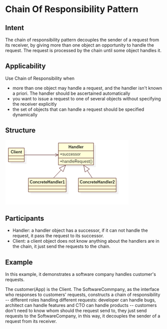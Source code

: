 # Chain Of Responsibility Pattern

## Intent
The chain of responsibility pattern decouples the sender of a request from its receiver,
by giving more than one object an opportunity to handle the request.
The request is processed by the chain until some object handles it.


## Applicability
Use Chain of Responsibility when

* more than one object may handle a request, and the handler isn't known a priori. The handler should be ascertained automatically
* you want to issue a request to one of several objects without specifying the receiver explicitly
* the set of objects that can handle a request should be specified dynamically


## Structure
![chain](./etc/chain.png)

## Participants
* Handler: a handler object has a successor, if it can not handle the request, it pass the request to its successor.
* Client: a client object does not know anything about the handlers are in the chain, it just send the requests to the chain.

## Example
In this example, it demonstrates a software company handles customer's requests.

The customer(App) is the Client. The SoftwareCommpany, as the interface who responses to customers' requests, constructs
a chain of responsibility -- different roles handling different requests: developer can handle bugs, architect can handle
features and CTO can handle products -- customers don't need to know whom should the request send to, they just send
requests to the SoftwareCompany, in this way, it decouples the sender of a request from its receiver.
